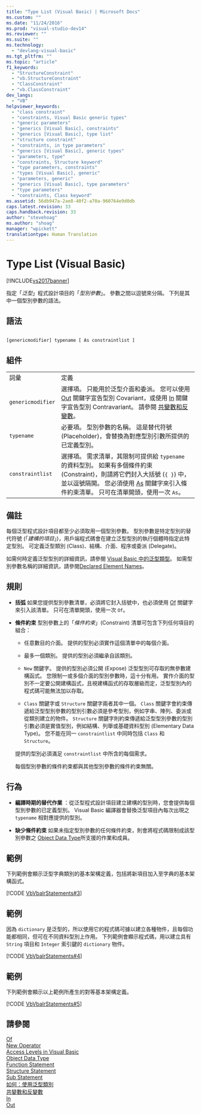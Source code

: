 ```yaml
---
title: "Type List (Visual Basic) | Microsoft Docs"
ms.custom: ""
ms.date: "11/24/2016"
ms.prod: "visual-studio-dev14"
ms.reviewer: ""
ms.suite: ""
ms.technology: 
  - "devlang-visual-basic"
ms.tgt_pltfrm: ""
ms.topic: "article"
f1_keywords: 
  - "StructureConstraint"
  - "vb.StructureConstraint"
  - "ClassConstraint"
  - "vb.ClassConstraint"
dev_langs: 
  - "VB"
helpviewer_keywords: 
  - "class constraint"
  - "constraints, Visual Basic generic types"
  - "generic parameters"
  - "generics [Visual Basic], constraints"
  - "generics [Visual Basic], type list"
  - "structure constraint"
  - "constraints, in type parameters"
  - "generics [Visual Basic], generic types"
  - "parameters, type"
  - "constraints, Structure keyword"
  - "type parameters, constraints"
  - "types [Visual Basic], generic"
  - "parameters, generic"
  - "generics [Visual Basic], type parameters"
  - "type parameters"
  - "constraints, Class keyword"
ms.assetid: 56db947a-2ae8-40f2-a70a-960764e9d0db
caps.latest.revision: 33
caps.handback.revision: 33
author: "stevehoag"
ms.author: "shoag"
manager: "wpickett"
translationtype: Human Translation
---
```

# Type List (Visual Basic)
[!INCLUDE[vs2017banner](../../../csharp/includes/vs2017banner.md)]

指定「*泛型*」程式設計項目的「*型別參數*」。  參數之間以逗號來分隔。  下列是其中一個型別參數的語法。  
  
## 語法  
  
```  
  
[genericmodifier] typename [ As constraintlist ]  
```  
  
## 組件  
  
|||  
|-|-|  
|詞彙|定義|  
|`genericmodifier`|選擇項。  只能用於泛型介面和委派。  您可以使用 [Out](../../../visual-basic/language-reference/modifiers/out-generic-modifier.md) 關鍵字宣告型別 Covariant，或使用 [In](../../../visual-basic/language-reference/modifiers/in-generic-modifier.md) 關鍵字宣告型別 Contravariant。  請參閱 [共變數和反變數](../Topic/Covariance%20and%20Contravariance%20\(C%23%20and%20Visual%20Basic\).md)。|  
|`typename`|必要項。  型別參數的名稱。  這是替代符號 \(Placeholder\)，會替換為對應型別引數所提供的已定義型別。|  
|`constraintlist`|選擇項。  需求清單，其限制可提供給 `typename` 的資料型別。  如果有多個條件約束 \(Constraint\)，則請將它們封入大括號 \(`{ }`\) 中，並以逗號隔開。  您必須使用 [As](../../../visual-basic/language-reference/statements/as-clause.md) 關鍵字來引入條件約束清單。  只可在清單開頭，使用一次 `As`。|  
  
## 備註  
 每個泛型程式設計項目都至少必須取用一個型別參數。  型別參數是特定型別的替代符號 \(「*建構的項目*」\)，用戶端程式碼會在建立泛型型別的執行個體時指定此特定型別。  可定義泛型類別 \(Class\)、結構、介面、程序或委派 \(Delegate\)。  
  
 如需何時定義泛型型別的詳細資訊，請參閱 [Visual Basic 中的泛型類型](../../../visual-basic/programming-guide/language-features/data-types/generic-types.md)。  如需型別參數名稱的詳細資訊，請參閱[Declared Element Names](../../../visual-basic/programming-guide/language-features/declared-elements/declared-element-names.md)。  
  
## 規則  
  
-   **括弧** 如果您提供型別參數清單，必須將它封入括號中，也必須使用 [Of](../../../visual-basic/language-reference/statements/of-clause.md) 關鍵字來引入該清單。  只可在清單開頭，使用一次 `Of`。  
  
-   **條件約束** 型別參數上的「*條件約束*」\(Constraint\) 清單可包含下列任何項目的組合：  
  
    -   任意數目的介面。  提供的型別必須實作這個清單中的每個介面。  
  
    -   最多一個類別。  提供的型別必須繼承自該類別。  
  
    -   `New` 關鍵字。  提供的型別必須公開 \(Expose\) 泛型型別可存取的無參數建構函式。  您限制一或多個介面的型別參數時，這十分有用。  實作介面的型別不一定要公開建構函式，且視建構函式的存取層級而定，泛型型別內的程式碼可能無法加以存取。  
  
    -   `Class` 關鍵字或 `Structure` 關鍵字兩者其中一個。  `Class` 關鍵字會約束傳遞給泛型型別參數的型別引數必須是參考型別，例如字串、陣列、委派或從類別建立的物件。  `Structure` 關鍵字則約束傳遞給泛型型別參數的型別引數必須是實值型別，例如結構、列舉或基礎資料型別 \(Elementary Data Type\)。  您不能在同一 `constraintlist` 中同時包括 `Class` 和 `Structure`。  
  
     提供的型別必須滿足 `constraintlist` 中所含的每個需求。  
  
     每個型別參數的條件約束都與其他型別參數的條件約束無關。  
  
## 行為  
  
-   **編譯時期的替代作業** ：從泛型程式設計項目建立建構的型別時，您會提供每個型別參數的已定義型別。  Visual Basic 編譯器會替換泛型項目內每次出現之 `typename` 相對應提供的型別。  
  
-   **缺少條件約束** 如果未指定型別參數的任何條件約束，則會將程式碼限制成該型別參數之 [Object Data Type](../../../visual-basic/language-reference/data-types/object-data-type.md)所支援的作業和成員。  
  
## 範例  
 下列範例會顯示泛型字典類別的基本架構定義，包括將新項目加入至字典的基本架構函式。  
  
 [!CODE [VbVbalrStatements#3](../CodeSnippet/VS_Snippets_VBCSharp/VbVbalrStatements#3)]  
  
## 範例  
 因為 `dictionary` 是泛型的，所以使用它的程式碼可據以建立各種物件，且每個功能都相同，但可在不同資料型別上作用。  下列範例會顯示程式碼，用以建立具有 `String` 項目和 `Integer` 索引鍵的 `dictionary` 物件。  
  
 [!CODE [VbVbalrStatements#4](../CodeSnippet/VS_Snippets_VBCSharp/VbVbalrStatements#4)]  
  
## 範例  
 下列範例會顯示以上範例所產生的對等基本架構定義。  
  
 [!CODE [VbVbalrStatements#5](../CodeSnippet/VS_Snippets_VBCSharp/VbVbalrStatements#5)]  
  
## 請參閱  
 [Of](../../../visual-basic/language-reference/statements/of-clause.md)   
 [New Operator](../../../visual-basic/language-reference/operators/new-operator.md)   
 [Access Levels in Visual Basic](../../../visual-basic/programming-guide/language-features/declared-elements/access-levels.md)   
 [Object Data Type](../../../visual-basic/language-reference/data-types/object-data-type.md)   
 [Function Statement](../../../visual-basic/language-reference/statements/function-statement.md)   
 [Structure Statement](../../../visual-basic/language-reference/statements/structure-statement.md)   
 [Sub Statement](../../../visual-basic/language-reference/statements/sub-statement.md)   
 [如何：使用泛型類別](../../../visual-basic/programming-guide/language-features/data-types/how-to-use-a-generic-class.md)   
 [共變數和反變數](../Topic/Covariance%20and%20Contravariance%20\(C%23%20and%20Visual%20Basic\).md)   
 [In](../../../visual-basic/language-reference/modifiers/in-generic-modifier.md)   
 [Out](../../../visual-basic/language-reference/modifiers/out-generic-modifier.md)